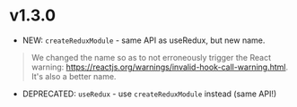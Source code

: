 # v1.3.0

* NEW: `createReduxModule` - same API as useRedux, but new name.

> We changed the name so as to not erroneously trigger the React warning: https://reactjs.org/warnings/invalid-hook-call-warning.html. It's also a better name.

* DEPRECATED: `useRedux` - use `createReduxModule` instead (same API!)
